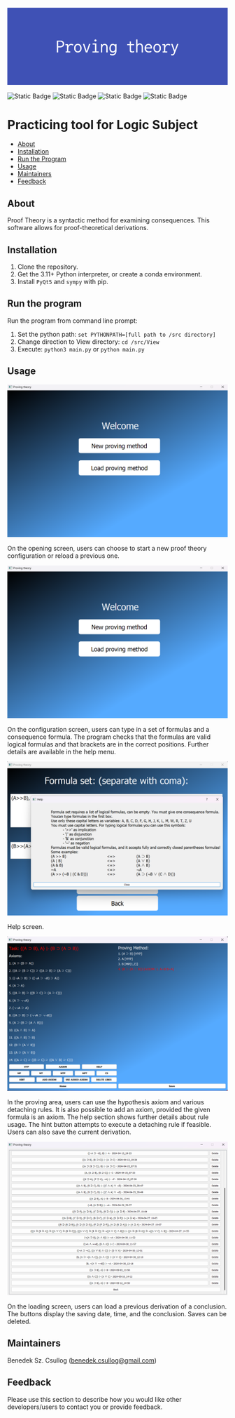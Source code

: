 ![](/img/Proving_theory.png)

<img alt="Static Badge" src="https://img.shields.io/badge/Downloads%20-%20822KB%20-%20lightblue">
<img alt="Static Badge" src="https://img.shields.io/badge/Python-%20v3.11%2B%20-%20blue">
<img alt="Static Badge" src="https://img.shields.io/badge/Packages-%20PyQt5%2B%20-%20red">
<img alt="Static Badge" src="https://img.shields.io/badge/Packages-%20sympy%20-%20lime">

# Practicing tool for Logic Subject

* [About](#about)
* [Installation](#installation)
* [Run the Program](#run-the-program)
* [Usage](#usage)
* [Maintainers](#maintainers)
* [Feedback](#feedback)

## About

Proof Theory is a syntactic method for examining consequences. This software allows for proof-theoretical derivations.

## Installation

1. Clone the repository.
2. Get the 3.11+ Python interpreter, or create a conda environment.
3. Install `PyQt5` and `sympy` with pip.

## Run the program

Run the program from command line prompt:
1. Set the python path: `set PYTHONPATH=[full path to /src directory]`
2. Change direction to View directory: `cd /src/View`
3. Execute: `python3 main.py` or `python main.py`

## Usage

![](/img/welcome_screen.png)

On the opening screen, users can choose to start a new proof theory configuration or reload a previous one.

![](/img/welcome_screen.png)

On the configuration screen, users can type in a set of formulas and a consequence formula. The program checks that the formulas are valid logical formulas and that brackets are in the correct positions. Further details are available in the help menu.

![](/img/help.png)

Help screen.

![](/img/proof_theory_screen.png)

In the proving area, users can use the hypothesis axiom and various detaching rules. It is also possible to add an axiom, provided the given formula is an axiom. The help section shows further details about rule usage. The hint button attempts to execute a detaching rule if feasible. Users can also save the current derivation.

![](/img/loading_screen.png)

On the loading screen, users can load a previous derivation of a conclusion. The buttons display the saving date, time, and the conclusion. Saves can be deleted.

## Maintainers

Benedek Sz. Csullog (benedek.csullog@gmail.com)

## Feedback

Please use this section to describe how you would like other developers/users to contact you or provide feedback.